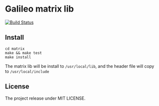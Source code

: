 # Galileo matrix lib

[![Build Status](https://travis-ci.org/ColeChan/Galileo-matrix.svg?branch=dev)](https://travis-ci.org/ColeChan/Galileo-matrix)

## Install

    cd matrix
    make && make test 
    make install
    
The matrix lib will be install to `/usr/local/lib`, and the header file will copy to `/usr/local/include`

## License

The project release under MIT LICENSE.